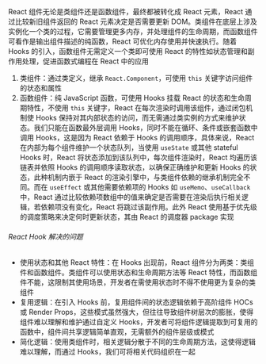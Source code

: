 React 组件无论是类组件还是函数组件，最终都被转化成 React 元素，React 通过比较新旧组件返回的 React 元素决定是否需要更新 DOM。类组件在底层上涉及实例化一个类的过程，它需要管理更多内存，并处理组件的生命周期，而函数组件可看作是输出组件描述的纯函数，React 可优化内存使用并快速执行。随着 Hooks 的引入，函数组件无需定义一个类即可使用 React 的特性如状态管理和副作用处理，促进函数式编程在 React 中的应用

1. 类组件：通过类定义，继承 `React.Component`，可使用 `this` 关键字访问组件的状态和属性
2. 函数组件：纯 JavaScript 函数，可使用 Hooks 挂载 React 的状态和生命周期特性，不使用 `this` 关键字，React 在每次渲染时调用该组件，通过闭包机制使 Hooks 保持对其内部状态的访问，而无需通过类实例的方式来维护状态。我们只能在函数最外层调用 Hooks，同时不能在循环、条件或嵌套函数中调用 Hooks，这是因为 React 依赖于 Hooks 的调用顺序，具体来说，React 在内部为每个组件维护一个状态队列，当使用 `useState` 或其他 stateful Hooks 时，React 将状态添加到该队列中，每次组件渲染时，React 均遍历该链表并依照 Hooks 的调用顺序读取状态，以确保正确维护和更新 Hooks 的状态，此种机制内嵌于 React 的渲染引擎中，与类组件依赖的继承机制完全不同。而在 `useEffect` 或其他需要依赖项的 Hooks 如 `useMemo`、`useCallback` 中，React 通过比较依赖项数组中的值来确定是否需要在渲染后执行相关逻辑，若依赖项没有变化，React 将跳过该副作用。此外 React 使用基于优先级的调度策略来决定何时更新状态，其由 React 的调度器 package 实现

###### React Hook 解决的问题

- 使用状态和其他 React 特性：在 Hooks 出现前，React 组件分为两类：类组件和函数组件。类组件可以使用状态和生命周期方法等 React 特性，而函数组件不能，这限制其使用场景，开发者在需使用状态时不得不使用更为复杂的类组件
- 复用逻辑：在引入 Hooks 前，复用组件间的状态逻辑依赖于高阶组件 HOCs 或 Render Props，这些模式虽然强大，但往往导致组件树层次的膨胀，使得组件难以理解和维护通过自定义 Hooks，开发者可将组件逻辑提取到可复用的函数中，组件间共享逻辑简单直观，无需额外的组件层级或模式
- 简化逻辑：使用类组件时，相关逻辑分散于不同的生命周期方法，这使得逻辑难以理解，而通过 Hooks，我们可将相关代码组织在一起
